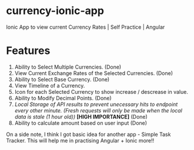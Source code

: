 # currency-ionic-app
Ionic App to view current Currency Rates | Self Practice | Angular

# Features
1. Ability to Select Multiple Currencies. (Done)
2. View Current Exchange Rates of the Selected Currencies. (Done)
3. Ability to Select Base Currency. (Done)
4. View Timeline of a Currency.
5. Icon for each Selected Currency to show increase / descrease in value.
6. Ability to Modify Decimal Points. (Done)
7. *Local Storage of API results to prevent unecessary hits to endpoint every other minute. (Fresh requests will only be made when the local data is stale (1 hour old))* **[HIGH IMPORTANCE]** (Done)
8. Ability to calculate amount based on user input (Done)

On a side note, I think I got basic idea for another app - Simple Task Tracker. This will help me in practising Angular + Ionic more!!
